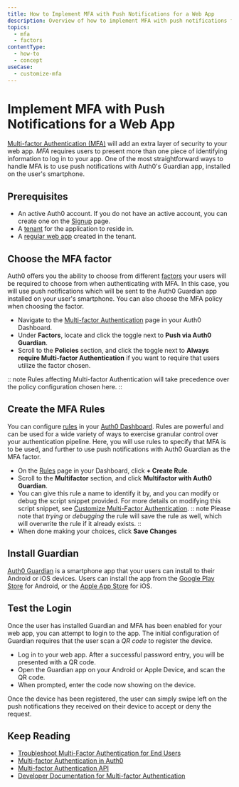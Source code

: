 ```yaml
---
title: How to Implement MFA with Push Notifications for a Web App
description: Overview of how to implement MFA with push notifications for a web app
topics:
  - mfa
  - factors
contentType:
  - how-to
  - concept
useCase:
  - customize-mfa
---
```


# Implement MFA with Push Notifications for a Web App

[Multi-factor Authentication (MFA)](/multifactor-authentication) will add an extra layer of security to your web app. <dfn data-key="multifactor-authentication">MFA</dfn> requires users to present more than one piece of identifying information to log in to your app. One of the most straightforward ways to handle MFA is to use push notifications with Auth0's Guardian app, installed on the user's smartphone.

## Prerequisites
* An active Auth0 account. If you do not have an active account, you can create one on the [Signup](https://auth0.com/signup) page.
* A [tenant](/getting-started/create-tenant) for the application to reside in.
* A [regular web app](/dashboard/guides/applications/register-app-regular-web) created in the tenant. 

## Choose the MFA factor

Auth0 offers you the ability to choose from different [factors](/multifactor-authentication/factors) your users will be required to choose from when authenticating with MFA. In this case, you will use push notifications which will be sent to the Auth0 Guardian app installed on your user's smartphone. You can also choose the MFA policy when choosing the factor.

* Navigate to the [Multi-factor Authentication](${manage_url}/#/mfa) page in your Auth0 Dashboard. 
* Under **Factors**, locate and click the toggle next to **Push via Auth0 Guardian**.
* Scroll to the **Policies** section, and click the toggle next to **Always require Multi-factor Authentication** if you want to require that users utilize the factor chosen. 

:: note
Rules affecting Multi-factor Authentication will take precedence over the policy configuration chosen here. 
::

## Create the MFA Rules

You can configure [rules](/rules) in your [Auth0 Dashboard](${manage_url}/#/rules). Rules are powerful and can be used for a wide variety of ways to exercise granular control over your authentication pipeline. Here, you will use rules to specify that MFA is to be used, and further to use push notifications with Auth0 Guardian as the MFA factor. 

* On the [Rules](${manage_url}/#/rules) page in your Dashboard, click **+ Create Rule**. 
* Scroll to the **Multifactor** section, and click **Multifactor with Auth0 Guardian**.
* You can give this rule a name to identify it by, and you can modify or debug the script snippet provided. For more details on modifying this script snippet, see [Customize Multi-Factor Authentication](/multifactor-authentication/custom#change-the-frequency-of-authentication-requests).
 :: note
 Please note that *trying* or *debugging* the rule will save the rule as well, which will overwrite the rule if it already exists. 
 ::
* When done making your choices, click **Save Changes**

## Install Guardian 

[Auth0 Guardian](https://auth0.com/multifactor-authentication) is a smartphone app that your users can install to their Android or iOS devices. Users can install the app from the [Google Play Store](https://play.google.com/store/apps/details?id=com.auth0.guardian) for Android, or the [Apple App Store](https://itunes.apple.com/us/app/auth0-guardian/id1093447833?ls=1&mt=8) for iOS. 

## Test the Login

Once the user has installed Guardian and MFA has been enabled for your web app, you can attempt to login to the app. The initial configuration of Guardian requires that the user scan a <dfn data-key="qr-code">QR code</dfn> to register the device. 

* Log in to your web app. After a successful password entry, you will be presented with a QR code. 
* Open the Guardian app on your Android or Apple Device, and scan the QR code. 
* When prompted, enter the code now showing on the device. 

Once the device has been registered, the user can simply swipe left on the push notifications they received on their device to accept or deny the request. 

## Keep Reading

* [Troubleshoot Multi-Factor Authentication for End Users](/multifactor-authentication/troubleshooting)
* [Multi-factor Authentication in Auth0](/multifactor-authentication)
* [Multi-factor Authentication API](/multifactor-authentication/api)
* [Developer Documentation for Multi-factor Authentication](/multifactor-authentication/developer)